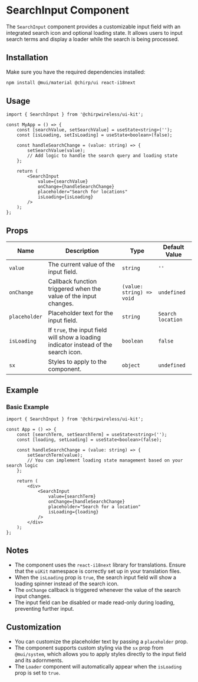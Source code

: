 # SearchInput Component

The `SearchInput` component provides a customizable input field with an integrated search icon and optional loading state. It allows users to input search terms and display a loader while the search is being processed.

## Installation

Make sure you have the required dependencies installed:

```bash
npm install @mui/material @chirp/ui react-i18next
```

## Usage

```tsx
import { SearchInput } from '@chirpwireless/ui-kit';

const MyApp = () => {
    const [searchValue, setSearchValue] = useState<string>('');
    const [isLoading, setIsLoading] = useState<boolean>(false);

    const handleSearchChange = (value: string) => {
        setSearchValue(value);
        // Add logic to handle the search query and loading state
    };

    return (
        <SearchInput
            value={searchValue}
            onChange={handleSearchChange}
            placeholder="Search for locations"
            isLoading={isLoading}
        />
    );
};
```

## Props

| Name          | Description                                                                          | Type                      | Default Value     |
| ------------- | ------------------------------------------------------------------------------------ | ------------------------- | ----------------- |
| `value`       | The current value of the input field.                                                | `string`                  | `''`              |
| `onChange`    | Callback function triggered when the value of the input changes.                     | `(value: string) => void` | `undefined`       |
| `placeholder` | Placeholder text for the input field.                                                | `string`                  | `Search location` |
| `isLoading`   | If `true`, the input field will show a loading indicator instead of the search icon. | `boolean`                 | `false`           |
| `sx`          | Styles to apply to the component.                                                    | `object`                  | `undefined`       |

## Example

### Basic Example

```tsx
import { SearchInput } from '@chirpwireless/ui-kit';

const App = () => {
    const [searchTerm, setSearchTerm] = useState<string>('');
    const [loading, setLoading] = useState<boolean>(false);

    const handleSearchChange = (value: string) => {
        setSearchTerm(value);
        // You can implement loading state management based on your search logic
    };

    return (
        <div>
            <SearchInput
                value={searchTerm}
                onChange={handleSearchChange}
                placeholder="Search for a location"
                isLoading={loading}
            />
        </div>
    );
};
```

## Notes

- The component uses the `react-i18next` library for translations. Ensure that the `uiKit` namespace is correctly set up in your translation files.
- When the `isLoading` prop is `true`, the search input field will show a loading spinner instead of the search icon.
- The `onChange` callback is triggered whenever the value of the search input changes.
- The input field can be disabled or made read-only during loading, preventing further input.

## Customization

- You can customize the placeholder text by passing a `placeholder` prop.
- The component supports custom styling via the `sx` prop from `@mui/system`, which allows you to apply styles directly to the input field and its adornments.
- The `Loader` component will automatically appear when the `isLoading` prop is set to `true`.
